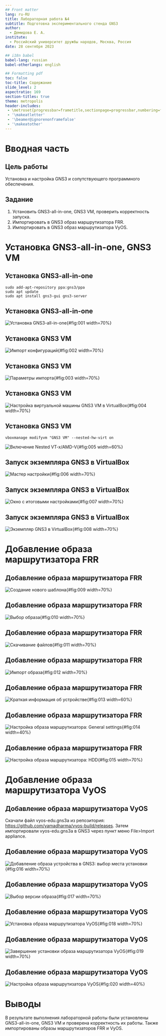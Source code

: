 ```yaml
---
## Front matter
lang: ru-RU
title: Лабораторная работа №4
subtitle: Подготовка экспериментального стенда GNS3
author:
  - Демидова Е. А.
institute:
  - Российский университет дружбы народов, Москва, Россия
date: 28 сентября 2023

## i18n babel
babel-lang: russian
babel-otherlangs: english

## Formatting pdf
toc: false
toc-title: Содержание
slide_level: 2
aspectratio: 169
section-titles: true
theme: metropolis
header-includes:
 - \metroset{progressbar=frametitle,sectionpage=progressbar,numbering=fraction}
 - '\makeatletter'
 - '\beamer@ignorenonframefalse'
 - '\makeatother'
---
```


# Вводная часть

## Цель работы

Установка и настройка GNS3 и сопутствующего программного обеспечения.

## Задание

1. Установить GNS3-all-in-one, GNS3 VM, проверить корректность запуска.
2. Импортировать в GNS3 образ маршрутизатора FRR.
3. Импортировать в GNS3 образ маршрутизатора VyOS.

# Установка  GNS3-all-in-one, GNS3 VM

## Установка  GNS3-all-in-one

```
sudo add-apt-repository ppa:gns3/ppa
sudo apt update                                
sudo apt install gns3-gui gns3-server
```

## Установка  GNS3-all-in-one

![Установка GNS3-all-in-one](image/1.png){#fig:001 width=70%}

## Установка  GNS3 VM

![Импорт конфигураций](image/2.png){#fig:002 width=70%}

## Установка  GNS3 VM

![Параметры импорта](image/3.png){#fig:003 width=70%}

## Установка  GNS3 VM

![Настройка виртуальной машины GNS3 VM в VirtualBox](image/5.png){#fig:004 width=70%}

## Установка  GNS3 VM

```
vboxmanage modifyvm "GNS3 VM" --nested-hw-virt on
```

![Включение Nested VT-x/AMD-V](image/4.png){#fig:005 width=60%}

## Запуск экземпляра GNS3 в VirtualBox

![Мастер настройки](image/6.png){#fig:006 width=70%}

## Запуск экземпляра GNS3 в VirtualBox

![Окно с итоговыми настройками](image/7.png){#fig:007 width=70%}

## Запуск экземпляра GNS3 в VirtualBox

![Экземпляр GNS3 в VirtualBox](image/8.png){#fig:008 width=70%}

# Добавление образа маршрутизатора FRR

## Добавление образа маршрутизатора FRR

![Создание нового шаблона](image/9.png){#fig:009 width=70%} 

## Добавление образа маршрутизатора FRR

![Выбор образа](image/10.png){#fig:010 width=70%}

## Добавление образа маршрутизатора FRR

![Скачивание файлов](image/11.png){#fig:011 width=70%}

## Добавление образа маршрутизатора FRR

![Импорт образа](image/12.png){#fig:012 width=70%}

## Добавление образа маршрутизатора FRR

![Краткая информация об устройстве](image/13.png){#fig:013 width=60%}

## Добавление образа маршрутизатора FRR

![Настройка образа маршрутизатора: General settings](image/14.png){#fig:014 width=40%}

## Добавление образа маршрутизатора FRR

![Настройка образа маршрутизатора: HDD](image/15.png){#fig:015 width=70%}

# Добавление образа маршрутизатора VyOS

## Добавление образа маршрутизатора VyOS

Скачали  файл vyos-edu.gns3a из репозитория: https://github.com/yamadharma/vyos-build/releases. Затем импортировали vyos-edu.gns3a в GNS3 через пункт меню File>Import appliance.

## Добавление образа маршрутизатора VyOS

![Добавление образа устройства в GNS3: выбор места установки](image/17.png){#fig:016 width=70%}

## Добавление образа маршрутизатора VyOS

![Выбор версии образа](image/18.png){#fig:017 width=70%}

## Добавление образа маршрутизатора VyOS

![Установка образа маршрутизатора VyOS](image/19.png){#fig:018 width=70%}

## Добавление образа маршрутизатора VyOS

![Завершение установки образа маршрутизатора VyOS](image/20.png){#fig:019 width=70%}

## Добавление образа маршрутизатора VyOS

![Настройка образа маршрутизатора VyOS](image/21.png){#fig:020 width=40%}

# Выводы

В результате выполнения лабораторной работы были установлены  GNS3-all-in-one, GNS3 VM и проверена корректность их работы. Также импортированы образы маршрутизаторов FRR и VyOS.